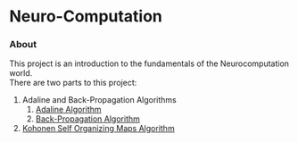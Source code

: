 # Neuro-Computation

### About
This project is an introduction to the fundamentals of the Neurocomputation world.  
There are two parts to this project:
1) Adaline and Back-Propagation Algorithms
   1) <a href="https://github.com/netanellevine/Neuro-Computation/blob/master/Adaline%20and%20Back-Propagation%20Algorithms/Adaline_Algorithm.pdf" target="_blank">Adaline Algorithm</a>
   2) <a href="https://github.com/netanellevine/Neuro-Computation/blob/master/Adaline%20and%20Back-Propagation%20Algorithms/Back-Propagation%20Algorithm.pdf" target="_blank">Back-Propagation Algorithm</a>
2) <a href="" target="_blank">Kohonen Self Organizing Maps Algorithm</a>

 
